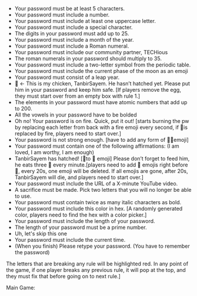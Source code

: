 - Your password must be at least 5 characters.
- Your password must include a number.
- Your password must include at least one uppercase letter.
- Your password must include a special character.
- The digits in your password must add up to 25.
- Your password must include a month of the year.
- Your password must include a Roman numeral.
- Your password must include our community partner, TECHious
- The roman numerals in your password should multiply to 35.
- Your password must include a two-letter symbol from the periodic table.
- Your password must include the current phase of the moon as an emoji
- Your password must consist of a leap year.
- 🥚 ← This is my chicken, TanbirSayem. He hasn’t hatched yet. Please put him in your password and keep him safe. [If players remove the egg, they must start over from an empty box with rule 1.]
- The elements in your password must have atomic numbers that add up to 200.
- All the vowels in your password have to be bolded
- Oh no! Your password is on fire. Quick, put it out! [starts burning the pw by replacing each letter from back with a fire emoji every second, if 🥚is replaced by fire, players need to start over.]
- Your password is not strong enough. [have to add any form of 🏋️‍♂️emoji]
- Your password must contain one of the following affirmations: (I am loved, I am worthy, I am enough)
- TanbirSayem has hatched! [🥚to 🐤 emoji] Please don’t forget to feed him, he eats three 🐛 every minute.[players need to add 🐛 emojis right before 🐤, every 20s, one emoji will be deleted. If all emojis are gone, after 20s, TanbirSayem will die, and players need to start over.]
- Your password must include the URL of a X-minute YouTube video.
- A sacrifice must be made. Pick two letters that you will no longer be able to use.
- Your password must contain twice as many italic characters as bold.
- Your password must include this color in hex. [A randomly generated color, players need to find the hex with a color picker.]
- Your password must include the length of your password.
- The length of your password must be a prime number.
- Uh, let's skip this one
- Your password must include the current time.
- (When you finish) Please retype your password. (You have to remember the password)

The letters that are breaking any rule will be highlighted red. In any point of the game, if one player breaks any previous rule, it will pop at the top, and they must fix that before going on to next rule.]

Main Game:
